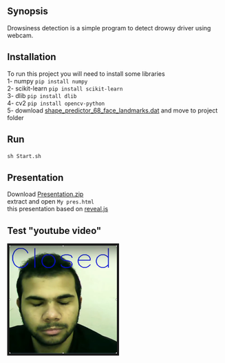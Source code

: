 ## Synopsis

Drowsiness detection is a simple program to detect drowsy driver using webcam.


## Installation

To run this project you will need to install some libraries<br>
1- numpy `pip install numpy`<br>
2- scikit-learn `pip install scikit-learn`<br>
3- dlib `pip install dlib`<br>
4- cv2 `pip install opencv-python`<br>
5- download <a href="http://dlib.net/imaging.html#shape_predictor">shape_predictor_68_face_landmarks.dat</a> and move to project folder

## Run

`sh Start.sh`

## Presentation

Download <a href="https://www.dropbox.com/s/uc35ycoyd11oex3/Presentation.zip?dl=0">Presentation.zip</a><br>
extract and open `My pres.html`<br>
this presentation based on <a href="https://github.com/hakimel/reveal.js/">reveal.js</a>


## Test "youtube video"

<a href="https://youtu.be/pwmCwGkb5Js" target="_blank"><img src="https://github.com/MohamedSlama/Drowsiness-Detection/blob/master/drowsy-mohamed.png" 
alt="Drowsy Mohamed" width="250" height="250" border="5" /></a>

